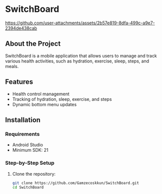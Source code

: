 
# SwitchBoard
https://github.com/user-attachments/assets/2b57e819-8dfa-499c-a9e7-2394de438cab

## About the Project
SwitchBoard is a mobile application that allows users to manage and track various health activities, such as hydration, exercise, sleep, steps, and meals.

## Features
- Health control management
- Tracking of hydration, sleep, exercise, and steps
- Dynamic bottom menu updates

## Installation

### Requirements
- Android Studio
- Minimum SDK: 21

### Step-by-Step Setup
1. Clone the repository:
   ```bash
   git clone https://github.com/Gamzecoskkun/SwitchBoard.git
   cd SwitchBoard

   







